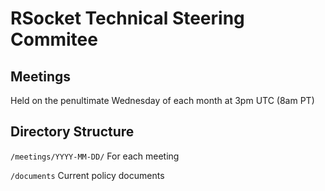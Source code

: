 # RSocket Technical Steering Commitee

## Meetings

Held on the penultimate Wednesday of each month at 3pm UTC (8am PT)

## Directory Structure

`/meetings/YYYY-MM-DD/` For each meeting

`/documents` Current policy documents
